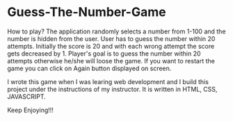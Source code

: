 # Guess-The-Number-Game


How to play?
The application randomly selects a number from 1-100 and the number is hidden from the user. User has to guess the number within 20 attempts. Initially the score is 20 and with each wrong attempt the score gets decreased by 1.
Player's goal is to guess the number within 20 attempts otherwise he/she will loose the game.
If you want to restart the game you can click on Again button displayed on screen.

I wrote this game when I was learing web development and I build this project under the instructions of my instructor. It is written in HTML, CSS, JAVASCRIPT.

Keep Enjoying!!!
